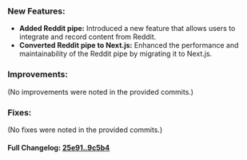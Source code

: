 ### **New Features:**
- **Added Reddit pipe:** Introduced a new feature that allows users to integrate and record content from Reddit.
- **Converted Reddit pipe to Next.js:** Enhanced the performance and maintainability of the Reddit pipe by migrating it to Next.js.

### **Improvements:**
(No improvements were noted in the provided commits.)

### **Fixes:**
(No fixes were noted in the provided commits.)

#### **Full Changelog:** [25e91..9c5b4](https://github.com/mediar-ai/skyprompt/compare/25e91..9c5b4)

